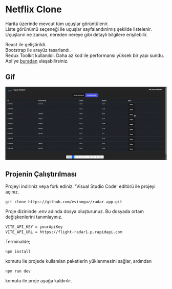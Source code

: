 # Netflix Clone

Harita üzerinde mevcut tüm uçuşlar görüntülenir.<br />
Liste görünümü seçeneği ile uçuşlar sayfalandırılmış şekilde listelenir.<br />
Uçuşların ne zaman, nereden nereye gibi detaylı bilgilere erişilebilir.<br />

React ile geliştirildi. </br>
Bootstrap ile arayüz tasarlandı. </br>
Redux Toolkit kullanıldı. Daha az kod ile performansı yüksek bir yapı sundu.<br />
Api'ye [buradan](https://rapidapi.com/apidojo/api/flight-radar1) ulaşabilirsiniz.

## Gif

![](/public/toolkit-radar-app.gif)

## Projenin Çalıştırılması

Projeyi indiriniz veya fork ediniz. 'Visual Studio Code' editörü ile projeyi açınız.

```
git clone https://github.com/evinoguz/radar-app.git
```

Proje dizininde .env adında dosya oluşturunuz. Bu dosyada ortam değişkenlerini tanımlayınız.

```
VITE_API_KEY = yourApiKey
VITE_API_URL = https://flight-radar1.p.rapidapi.com
```

Terminalde;

```
npm install

```

komutu ile projede kullanılan paketlerin yüklenmesini sağlar, ardından

```
npm run dev
```

komutu ile proje ayağa kaldırılır.
